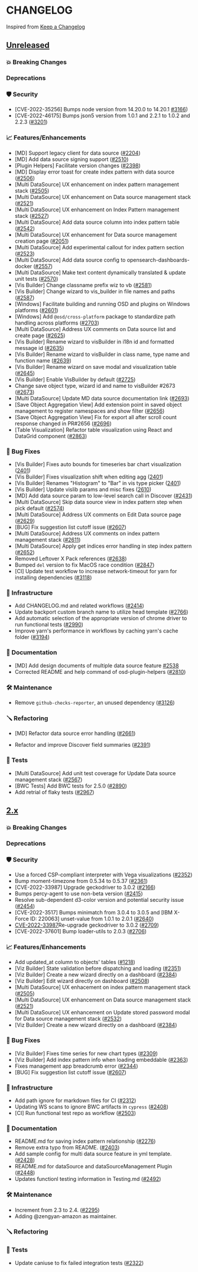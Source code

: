 # CHANGELOG
Inspired from [Keep a Changelog](https://keepachangelog.com/en/1.0.0/)

## [Unreleased]
### 💥 Breaking Changes

### Deprecations

### 🛡 Security

- [CVE-2022-35256] Bumps node version from 14.20.0 to 14.20.1 [#3166](https://github.com/opensearch-project/OpenSearch-Dashboards/pull/3166))
- [CVE-2022-46175] Bumps json5 version from 1.0.1 and 2.2.1 to 1.0.2 and 2.2.3 ([#3201](https://github.com/opensearch-project/OpenSearch-Dashboards/pull/3201))

### 📈 Features/Enhancements

- [MD] Support legacy client for data source ([#2204](https://github.com/opensearch-project/OpenSearch-Dashboards/pull/2204))
- [MD] Add data source signing support ([#2510](https://github.com/opensearch-project/OpenSearch-Dashboards/pull/2510))
- [Plugin Helpers] Facilitate version changes ([#2398](https://github.com/opensearch-project/OpenSearch-Dashboards/pull/2398))
- [MD] Display error toast for create index pattern with data source ([#2506](https://github.com/opensearch-project/OpenSearch-Dashboards/pull/2506))
- [Multi DataSource] UX enhancement on index pattern management stack ([#2505](https://github.com/opensearch-project/OpenSearch-Dashboards/pull/2505))
- [Multi DataSource] UX enhancement on Data source management stack ([#2521](https://github.com/opensearch-project/OpenSearch-Dashboards/pull/2521))
- [Multi DataSource] UX enhancement on Index Pattern management stack ([#2527](https://github.com/opensearch-project/OpenSearch-Dashboards/pull/2527))
- [Multi DataSource] Add data source column into index pattern table ([#2542](https://github.com/opensearch-project/OpenSearch-Dashboards/pull/2542))
- [Multi DataSource] UX enhancement for Data source management creation page ([#2051](https://github.com/opensearch-project/OpenSearch-Dashboards/pull/2501))
- [Multi DataSource] Add experimental callout for index pattern section ([#2523](https://github.com/opensearch-project/OpenSearch-Dashboards/pull/2523))
- [Multi DataSource] Add data source config to opensearch-dashboards-docker ([#2557](https://github.com/opensearch-project/OpenSearch-Dashboards/pull/2557))
- [Multi DataSource] Make text content dynamically translated & update unit tests ([#2570](https://github.com/opensearch-project/OpenSearch-Dashboards/pull/2570))
- [Vis Builder] Change classname prefix wiz to vb ([#2581](https://github.com/opensearch-project/OpenSearch-Dashboards/pull/2581/files))
- [Vis Builder] Change wizard to vis_builder in file names and paths ([#2587](https://github.com/opensearch-project/OpenSearch-Dashboards/pull/2587))
- [Windows] Facilitate building and running OSD and plugins on Windows platforms ([#2601](https://github.com/opensearch-project/OpenSearch-Dashboards/pull/2601))
- [Windows] Add `@osd/cross-platform` package to standardize path handling across platforms ([#2703](https://github.com/opensearch-project/OpenSearch-Dashboards/pull/2703))
- [Multi DataSource] Address UX comments on Data source list and create page ([#2625](https://github.com/opensearch-project/OpenSearch-Dashboards/pull/2625))
- [Vis Builder] Rename wizard to visBuilder in i18n id and formatted message id ([#2635](https://github.com/opensearch-project/OpenSearch-Dashboards/pull/2635))
- [Vis Builder] Rename wizard to visBuilder in class name, type name and function name ([#2639](https://github.com/opensearch-project/OpenSearch-Dashboards/pull/2639))
- [Vis Builder] Rename wizard on save modal and visualization table ([#2645](https://github.com/opensearch-project/OpenSearch-Dashboards/pull/2645))
- [Vis Builder] Enable VisBuilder by default ([#2725](https://github.com/opensearch-project/OpenSearch-Dashboards/pull/2725))
- Change save object type, wizard id and name to visBuilder #2673 ([#2673](https://github.com/opensearch-project/OpenSearch-Dashboards/pull/2673))
- [Multi DataSource] Update MD data source documentation link ([#2693](https://github.com/opensearch-project/OpenSearch-Dashboards/pull/2693))
- [Save Object Aggregation View] Add extension point in saved object management to register namespaces and show filter ([#2656](https://github.com/opensearch-project/OpenSearch-Dashboards/pull/2656))
- [Save Object Aggregation View] Fix for export all after scroll count response changed in PR#2656 ([#2696](https://github.com/opensearch-project/OpenSearch-Dashboards/pull/2696))
- [Table Visualization] Refactor table visualization using React and DataGrid component ([#2863](https://github.com/opensearch-project/OpenSearch-Dashboards/pull/2863))

### 🐛 Bug Fixes

* [Vis Builder] Fixes auto bounds for timeseries bar chart visualization ([2401](https://github.com/opensearch-project/OpenSearch-Dashboards/pull/2401))
* [Vis Builder] Fixes visualization shift when editing agg ([2401](https://github.com/opensearch-project/OpenSearch-Dashboards/pull/2401))
* [Vis Builder] Renames "Histogram" to "Bar" in vis type picker ([2401](https://github.com/opensearch-project/OpenSearch-Dashboards/pull/2401))
* [Vis Builder] Update vislib params and misc fixes ([2610](https://github.com/opensearch-project/OpenSearch-Dashboards/pull/2610))
* [MD] Add data source param to low-level search call in Discover ([#2431](https://github.com/opensearch-project/OpenSearch-Dashboards/pull/2431))
* [Multi DataSource] Skip data source view in index pattern step when pick default ([#2574](https://github.com/opensearch-project/OpenSearch-Dashboards/pull/2574))
* [Multi DataSource] Address UX comments on Edit Data source page ([#2629](https://github.com/opensearch-project/OpenSearch-Dashboards/pull/2629))
* [BUG] Fix suggestion list cutoff issue ([#2607](https://github.com/opensearch-project/OpenSearch-Dashboards/pull/2607))
* [Multi DataSource] Address UX comments on index pattern management stack ([#2611](https://github.com/opensearch-project/OpenSearch-Dashboards/pull/2611))
* [Multi DataSource] Apply get indices error handling in step index pattern ([#2652](https://github.com/opensearch-project/OpenSearch-Dashboards/pull/2652))
* Removed Leftover X Pack references ([#2638](https://github.com/opensearch-project/OpenSearch-Dashboards/pull/2638))
* Bumped `del` version to fix MacOS race condition ([#2847](https://github.com/opensearch-project/OpenSearch-Dashboards/pull/2873))
* [CI] Update test workflow to increase network-timeout for yarn for installing dependencies ([#3118](https://github.com/opensearch-project/OpenSearch-Dashboards/pull/3118))

### 🚞 Infrastructure

- Add CHANGELOG.md and related workflows ([#2414](https://github.com/opensearch-project/OpenSearch-Dashboards/pull/2414))
- Update backport custom branch name to utilize head template ([#2766](https://github.com/opensearch-project/OpenSearch-Dashboards/pull/2766))
- Add automatic selection of the appropriate version of chrome driver to run functional tests ([#2990](https://github.com/opensearch-project/OpenSearch-Dashboards/pull/2990))
- Improve yarn's performance in workflows by caching yarn's cache folder ([#3194](https://github.com/opensearch-project/OpenSearch-Dashboards/pull/3194))

### 📝 Documentation

* [MD] Add design documents of multiple data source feature [#2538](https://github.com/opensearch-project/OpenSearch-Dashboards/pull/2538)
* Corrected README and help command of osd-plugin-helpers ([#2810](https://github.com/opensearch-project/OpenSearch-Dashboards/pull/2810))
### 🛠 Maintenance

- Remove `github-checks-reporter`, an unused dependency ([#3126](https://github.com/opensearch-project/OpenSearch-Dashboards/pull/3126))

### 🪛 Refactoring
* [MD] Refactor data source error handling ([#2661](https://github.com/opensearch-project/OpenSearch-Dashboards/pull/2661))
- Refactor and improve Discover field summaries ([#2391](https://github.com/opensearch-project/OpenSearch-Dashboards/pull/2391))

### 🔩 Tests

- [Multi DataSource] Add unit test coverage for Update Data source management stack ([#2567](https://github.com/opensearch-project/OpenSearch-Dashboards/pull/2567))
- [BWC Tests] Add BWC tests for 2.5.0 ([#2890](https://github.com/opensearch-project/OpenSearch-Dashboards/pull/2890))
- Add retrial of flaky tests ([#2967](https://github.com/opensearch-project/OpenSearch-Dashboards/pull/2967))

## [2.x]
### 💥 Breaking Changes

### Deprecations

### 🛡 Security

* Use a forced CSP-compliant interpreter with Vega visualizations ([#2352](https://github.com/opensearch-project/OpenSearch-Dashboards/pull/2352))
* Bump moment-timezone from 0.5.34 to 0.5.37 ([#2361](https://github.com/opensearch-project/OpenSearch-Dashboards/pull/2361))
* [CVE-2022-33987] Upgrade geckodriver to 3.0.2 ([#2166](https://github.com/opensearch-project/OpenSearch-Dashboards/pull/2166))
* Bumps percy-agent to use non-beta version ([#2415](https://github.com/opensearch-project/OpenSearch-Dashboards/pull/2415))
* Resolve sub-dependent d3-color version and potential security issue ([#2454](https://github.com/opensearch-project/OpenSearch-Dashboards/pull/2454))
* [CVE-2022-3517] Bumps minimatch from 3.0.4 to 3.0.5 and [IBM X-Force ID: 220063] unset-value from 1.0.1 to 2.0.1 ([#2640](https://github.com/opensearch-project/OpenSearch-Dashboards/pull/2640))
* [CVE-2022-33987][2.x]Re-upgrade geckodriver to 3.0.2 ([#2709](https://github.com/opensearch-project/OpenSearch-Dashboards/pull/2709))
* [CVE-2022-37601] Bump loader-utils to 2.0.3 ([#2706](https://github.com/opensearch-project/OpenSearch-Dashboards/pull/2706))

### 📈 Features/Enhancements

* Add updated_at column to objects' tables ([#1218](https://github.com/opensearch-project/OpenSearch-Dashboards/pull/1218))
* [Viz Builder] State validation before dispatching and loading ([#2351](https://github.com/opensearch-project/OpenSearch-Dashboards/pull/2351))
* [Viz Builder] Create a new wizard directly on a dashboard ([#2384](https://github.com/opensearch-project/OpenSearch-Dashboards/pull/2384))
* [Viz Builder] Edit wizard directly on dashboard ([#2508](https://github.com/opensearch-project/OpenSearch-Dashboards/pull/2508))
* [Multi DataSource] UX enhacement on index pattern management stack ([#2505](https://github.com/opensearch-project/OpenSearch-Dashboards/pull/2505))
* [Multi DataSource] UX enhancement on Data source management stack ([#2521](https://github.com/opensearch-project/OpenSearch-Dashboards/pull/2521))
* [Multi DataSource] UX enhancement on Update stored password modal for Data source management stack ([#2532](https://github.com/opensearch-project/OpenSearch-Dashboards/pull/2532))
* [Viz Builder] Create a new wizard directly on a dashboard ([#2384](https://github.com/opensearch-project/OpenSearch-Dashboards/pull/2384))

### 🐛 Bug Fixes

* [Viz Builder] Fixes time series for new chart types ([#2309](https://github.com/opensearch-project/OpenSearch-Dashboards/pull/2309))
* [Viz Builder] Add index pattern info when loading embeddable ([#2363](https://github.com/opensearch-project/OpenSearch-Dashboards/pull/2363))
* Fixes management app breadcrumb error ([#2344](https://github.com/opensearch-project/OpenSearch-Dashboards/pull/2344))
* [BUG] Fix suggestion list cutoff issue ([#2607](https://github.com/opensearch-project/OpenSearch-Dashboards/pull/2607))

### 🚞 Infrastructure

* Add path ignore for markdown files for CI ([#2312](https://github.com/opensearch-project/OpenSearch-Dashboards/pull/2312))
* Updating WS scans to ignore BWC artifacts in `cypress` ([#2408](https://github.com/opensearch-project/OpenSearch-Dashboards/pull/2408))
* [CI] Run functional test repo as workflow ([#2503](https://github.com/opensearch-project/OpenSearch-Dashboards/pull/2503))

### 📝 Documentation

* README.md for saving index pattern relationship ([#2276](https://github.com/opensearch-project/OpenSearch-Dashboards/pull/2276))
* Remove extra typo from README. ([#2403](https://github.com/opensearch-project/OpenSearch-Dashboards/pull/2403))
* Add sample config for multi data source feature in yml template. ([#2428](https://github.com/opensearch-project/OpenSearch-Dashboards/pull/2428))
* README.md for dataSource and dataSourceManagement Plugin ([#2448](https://github.com/opensearch-project/OpenSearch-Dashboards/pull/2448))
* Updates functionl testing information in Testing.md ([#2492](https://github.com/opensearch-project/OpenSearch-Dashboards/pull/2492))

### 🛠 Maintenance

* Increment from 2.3 to 2.4. ([#2295](https://github.com/opensearch-project/OpenSearch-Dashboards/pull/2295))
* Adding @zengyan-amazon as maintainer.

### 🪛 Refactoring

### 🔩 Tests

* Update caniuse to fix failed integration tests ([#2322](https://github.com/opensearch-project/OpenSearch-Dashboards/pull/2322))

[Unreleased]: https://github.com/opensearch-project/OpenSearch-Dashboards/compare/2.3.0...HEAD
[2.x]: https://github.com/opensearch-project/OpenSearch-Dashboards/compare/2.3.0...2.x
